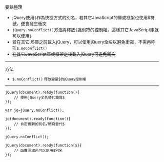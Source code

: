 要點整理
- jQuery使用`$`作為快捷方式的別名，若其它JavaScript的庫或框架也使用$符號，便會發生衝突
- `jQuery.noConflict()`方法將釋放`$`識別符的控制權，這樣其它JavaScript庫就可以使用`$`
- 若在其它JS庫之前載入jQuery，可以使用jQuery全名以避免衝突，不需再呼叫`$.noConflict()`
- <s>在其它JavaScript庫或框架之後載入jQuery可避免衝突</s>

---

方法
- `$.noConflict()` <small>釋放變量$的jQuery控制權</small>

---

```
jQuery(document).ready(function(){
	// 使用jQuery全名替代簡寫$
});
```

```
var jq=jQuery.noConflict();

jq(document).ready(function(){
	// 自定義新的別名/簡寫替代$
});
```

```
jQuery.noConflict();

jQuery(document).ready(function($){
	// 函數區域內可以使用$別名
});
```